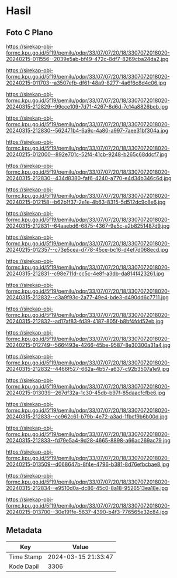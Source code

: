 # Hasil

## Foto C Plano

https://sirekap-obj-formc.kpu.go.id/5f19/pemilu/pdpr/33/07/07/20/18/3307072018020-20240215-011556--2039e5ab-bf49-472c-8df7-8269cba24da2.jpg

https://sirekap-obj-formc.kpu.go.id/5f19/pemilu/pdpr/33/07/07/20/18/3307072018020-20240215-011703--a3507efb-df61-48a9-8277-4a6f6c8d4c06.jpg

https://sirekap-obj-formc.kpu.go.id/5f19/pemilu/pdpr/33/07/07/20/18/3307072018020-20240315-212829--99cce109-7d71-4267-8d6d-7c14a8826beb.jpg

https://sirekap-obj-formc.kpu.go.id/5f19/pemilu/pdpr/33/07/07/20/18/3307072018020-20240315-212830--562471b4-6a9c-4a80-a997-7aee31bf304a.jpg

https://sirekap-obj-formc.kpu.go.id/5f19/pemilu/pdpr/33/07/07/20/18/3307072018020-20240215-012000--892e701c-52f4-41cb-9248-b265c68ddcf7.jpg

https://sirekap-obj-formc.kpu.go.id/5f19/pemilu/pdpr/33/07/07/20/18/3307072018020-20240315-212830--434d8380-faf6-4240-a770-e4d34b346c6d.jpg

https://sirekap-obj-formc.kpu.go.id/5f19/pemilu/pdpr/33/07/07/20/18/3307072018020-20240215-012158--b62b1f37-2e1e-4b63-8315-5d512dc9c8e6.jpg

https://sirekap-obj-formc.kpu.go.id/5f19/pemilu/pdpr/33/07/07/20/18/3307072018020-20240315-212831--64aaebd6-6875-4367-9e5c-a2b8251487d9.jpg

https://sirekap-obj-formc.kpu.go.id/5f19/pemilu/pdpr/33/07/07/20/18/3307072018020-20240215-012357--c73e5cea-d778-45ce-bc16-d4ef7d068ecd.jpg

https://sirekap-obj-formc.kpu.go.id/5f19/pemilu/pdpr/33/07/07/20/18/3307072018020-20240315-212831--c98e711d-cc5c-4e8f-a3db-da814f423261.jpg

https://sirekap-obj-formc.kpu.go.id/5f19/pemilu/pdpr/33/07/07/20/18/3307072018020-20240315-212832--c3a9f93c-2a77-49e4-bde3-d490dd6c7711.jpg

https://sirekap-obj-formc.kpu.go.id/5f19/pemilu/pdpr/33/07/07/20/18/3307072018020-20240315-212832--ad17af83-fd39-4187-805f-b8bf4fdd52eb.jpg

https://sirekap-obj-formc.kpu.go.id/5f19/pemilu/pdpr/33/07/07/20/18/3307072018020-20240215-012749--566f493e-4266-45be-9587-8e30300a31a4.jpg

https://sirekap-obj-formc.kpu.go.id/5f19/pemilu/pdpr/33/07/07/20/18/3307072018020-20240315-212832--4466f527-662a-4b57-a637-c92b3507a1e9.jpg

https://sirekap-obj-formc.kpu.go.id/5f19/pemilu/pdpr/33/07/07/20/18/3307072018020-20240215-013039--267df32a-1c30-45db-b97f-85daacfcfbe6.jpg

https://sirekap-obj-formc.kpu.go.id/5f19/pemilu/pdpr/33/07/07/20/18/3307072018020-20240315-212833--cc962c61-b79b-4e72-a3ad-1fbcf9b6b00d.jpg

https://sirekap-obj-formc.kpu.go.id/5f19/pemilu/pdpr/33/07/07/20/18/3307072018020-20240315-212833--fd79e5a4-9d28-4665-8898-a66ac269ac79.jpg

https://sirekap-obj-formc.kpu.go.id/5f19/pemilu/pdpr/33/07/07/20/18/3307072018020-20240215-013509--d068647b-8f4e-4796-b381-8d76efbcbae8.jpg

https://sirekap-obj-formc.kpu.go.id/5f19/pemilu/pdpr/33/07/07/20/18/3307072018020-20240315-212834--e9510d0a-dc86-45c0-8a18-9526513ea18e.jpg

https://sirekap-obj-formc.kpu.go.id/5f19/pemilu/pdpr/33/07/07/20/18/3307072018020-20240215-013700--30e191fe-5637-4390-b4f3-776565e32c84.jpg


## Metadata

| Key        | Value               |
| ---------- | ------------------- |
| Time Stamp | 2024-03-15 21:33:47 |
| Kode Dapil | 3306                |



